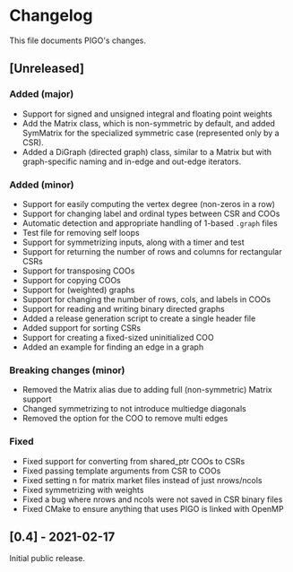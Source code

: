 # Changelog
This file documents PIGO's changes.

## [Unreleased]
### Added (major)
- Support for signed and unsigned integral and floating point weights
- Add the Matrix class, which is non-symmetric by default, and added
  SymMatrix for the specialized symmetric case (represented only by
  a CSR).
- Added a DiGraph (directed graph) class, similar to a Matrix but with
  graph-specific naming and in-edge and out-edge iterators.

### Added (minor)
- Support for easily computing the vertex degree (non-zeros in a row)
- Support for changing label and ordinal types between CSR and COOs
- Automatic detection and appropriate handling of 1-based `.graph` files
- Test file for removing self loops
- Support for symmetrizing inputs, along with a timer and test
- Support for returning the number of rows and columns for rectangular CSRs
- Support for transposing COOs
- Support for copying COOs
- Support for (weighted) graphs
- Support for changing the number of rows, cols, and labels in COOs
- Support for reading and writing binary directed graphs
- Added a release generation script to create a single header file
- Added support for sorting CSRs
- Support for creating a fixed-sized uninitialized COO
- Added an example for finding an edge in a graph

### Breaking changes (minor)
- Removed the Matrix alias due to adding full (non-symmetric) Matrix
  support
- Changed symmetrizing to not introduce multiedge diagonals
- Removed the option for the COO to remove multi edges

### Fixed
- Fixed support for converting from shared_ptr COOs to CSRs
- Fixed passing template arguments from CSR to COOs
- Fixed setting n for matrix market files instead of just nrows/ncols
- Fixed symmetrizing with weights
- Fixed a bug where nrows and ncols were not saved in CSR binary files
- Fixed CMake to ensure anything that uses PIGO is linked with OpenMP

## [0.4] - 2021-02-17
Initial public release.
